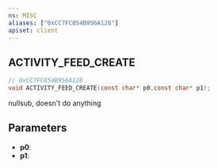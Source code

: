 ```yaml
---
ns: MISC
aliases: ["0xCC7FC854B956A128"]
apiset: client
---
```

## ACTIVITY_FEED_CREATE

```c
// 0xCC7FC854B956A128
void ACTIVITY_FEED_CREATE(const char* p0,const char* p1);
```

nullsub, doesn't do anything

## Parameters
* **p0**:
* **p1**:



